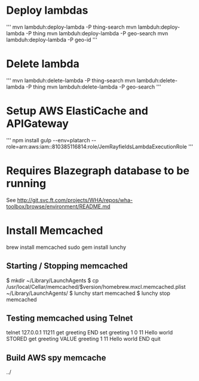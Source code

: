 # Deploy lambdas

'''
mvn lambduh:deploy-lambda -P thing-search
mvn lambduh:deploy-lambda -P thing
mvn lambduh:deploy-lambda -P geo-search
mvn lambduh:deploy-lambda -P geo-id
'''

# Delete lambda

'''
mvn lambduh:delete-lambda -P thing-search
mvn lambduh:delete-lambda -P thing
mvn lambduh:delete-lambda -P geo-search
'''


# Setup AWS ElastiCache and APIGateway

'''
npm install
gulp --env=platarch --role=arn:aws:iam::810385116814:role/JemRayfieldsLambdaExecutionRole
'''

# Requires Blazegraph database to be running
See http://git.svc.ft.com/projects/WHA/repos/wha-toolbox/browse/environment/README.md


# Install Memcached


brew install memcached
sudo gem install lunchy

## Starting / Stopping memcached

$ mkdir ~/Library/LaunchAgents
$ cp /usr/local/Cellar/memcached/$version/homebrew.mxcl.memcached.plist ~/Library/LaunchAgents/
$ lunchy start memcached
$ lunchy stop memcached


## Testing memcached using Telnet
telnet 127.0.0.1 11211
get greeting
END
set greeting 1 0 11
Hello world
STORED
get greeting
VALUE greeting 1 11
Hello world
END
quit


## Build AWS spy memcache
../